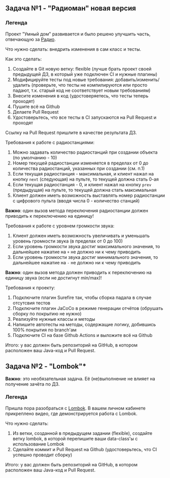 ## Задача №1 - "Радиоман" новая версия

### Легенда

Проект "Умный дом" развивается и было решено улучшить часть, отвечающую за [Радио](../oop1).

Что нужно сделать: внедрить изменения в сам класс и тесты.

Как это сделать:
1. Создайте в Git новую ветку: flexible (лучше брать проект своей предыдущей ДЗ, в который уже подключен CI и нужные плагины)
1. Модифицируйте тесты под новые требования: добавить/изменить/удалить (проверьте, что тесты не компилируются или просто падают, т.к. старый код не соответствует новым требованиям)
1. Внесите изменения в код (удостоверяетесь, что тесты теперь проходят)
1. Пушите всё на Github
1. Делаете Pull Request
1. Удостоверьтесь, что все тесты в CI запускаются на Pull Request и проходят

Ссылку на Pull Request пришлите в качестве результата ДЗ.

Требования к работе с радиостанциями:
1. Можно задавать количество радиостанций при создании объекта (по умолчанию - 10)
1. Номер текущей радиостанции изменяется в пределах от 0 до количества радиостанций, указанных при создании (см. п.1)
1. Если текущая радиостанция - максимальная, и клиент нажал на кнопку `next` (следующая) на пульте, то текущей должна стать 0-ая
1. Если текущая радиостанция - 0, и клиент нажал на кнопку `prev` (предыдущая) на пульте, то текущей должна стать максимальная
1. Клиент должен иметь возможность выставлять номер радиостанции с цифрового пульта (вводя числа 0 - количество станций)

**Важно**: один вызов метода переключения радиостанции должен приводить к переключению на единицу!

Требования к работе с уровнем громкости звука:
1. Клиент должен иметь возможность увеличивать и уменьшать уровень громкости звука (в пределах от 0 до 100)
1. Если уровень громкости звука достиг максимального значения, то дальнейшее нажатие на `+` не должно ни к чему приводить
1. Если уровень громкости звука достиг минимального значения, то дальнейшее нажатие на `-` не должно ни к чему приводить

**Важно**: один вызов метода должен приводить к переключению на единицу звука (если не достигнут min/max)!

Требования к проекту:
1. Подключите плагин Surefire так, чтобы сборка падала в случае отсутсвия тестов
1. Подключите плагин JaCoCo в режиме генерации отчётов (обрушать сборку по покрытию не нужно)
1. Реализуйте нужные классы и методы
1. Напишите автотесты на методы, содержащие логику, добившись 100% покрытия по branch'ам
1. Подключите CI на базе Github Actions и выложите всё на Github

Итого: у вас должен быть репозиторий на GitHub, в котором расположен ваш Java-код и Pull Request.

## Задача №2 - "Lombok"*

**Важно**: это необязательная задача. Её (не)выполнение не влияет на получение зачёта по ДЗ.

### Легенда

Пришла пора разобраться с [Lombok](https://projectlombok.org). В вашем личном кабинете прикреплено видео, где демонстрируется работа с Lombok.

Что нужно сделать:
1. Из ветки, созданной в предыдущем задании (flexible), создайте ветку lombok, в которой перепишите ваши data-class'ы с использование Lombok
1. Сделайте коммит и Pull Request на Github (удостоверьтесь, что CI успешно проводит сборку)

Итого: у вас должен быть репозиторий на GitHub, в котором расположен ваш Java-код и Pull Request.
